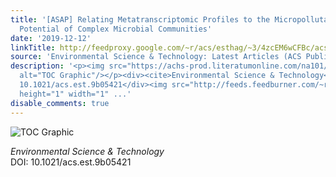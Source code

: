 ```yaml
---
title: '[ASAP] Relating Metatranscriptomic Profiles to the Micropollutant Biotransformation
  Potential of Complex Microbial Communities'
date: '2019-12-12'
linkTitle: http://feedproxy.google.com/~r/acs/esthag/~3/4zcEM6wCFBc/acs.est.9b05421
source: 'Environmental Science & Technology: Latest Articles (ACS Publications)'
description: '<p><img src="https://achs-prod.literatumonline.com/na101/home/literatum/publisher/achs/journals/content/esthag/0/esthag.ahead-of-print/acs.est.9b05421/20191212/images/medium/es9b05421_0004.gif"
  alt="TOC Graphic"/></p><div><cite>Environmental Science & Technology</cite></div><div>DOI:
  10.1021/acs.est.9b05421</div><img src="http://feeds.feedburner.com/~r/acs/esthag/~4/4zcEM6wCFBc"
  height="1" width="1" ...'
disable_comments: true
---
```

<p><img src="https://achs-prod.literatumonline.com/na101/home/literatum/publisher/achs/journals/content/esthag/0/esthag.ahead-of-print/acs.est.9b05421/20191212/images/medium/es9b05421_0004.gif" alt="TOC Graphic"/></p><div><cite>Environmental Science & Technology</cite></div><div>DOI: 10.1021/acs.est.9b05421</div><img src="http://feeds.feedburner.com/~r/acs/esthag/~4/4zcEM6wCFBc" height="1" width="1" ...